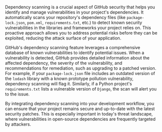 Dependency scanning is a crucial aspect of GitHub security that helps you identify and manage vulnerabilities in your project's dependencies. It automatically scans your repository's dependency files (like `package-lock.json`, `pom.xml`, `requirements.txt`, etc.) to detect known security vulnerabilities in the libraries and frameworks your project relies on. This proactive approach allows you to address potential risks before they can be exploited, reducing the attack surface of your application.

GitHub's dependency scanning feature leverages a comprehensive database of known vulnerabilities to identify potential issues. When a vulnerability is detected, GitHub provides detailed information about the affected dependency, the severity of the vulnerability, and recommendations for remediation, such as upgrading to a patched version. For example, if your `package-lock.json` file includes an outdated version of the `lodash` library with a known prototype pollution vulnerability, dependency scanning will flag it. Similarly, if a Python project's `requirements.txt` lists a vulnerable version of `Django`, the scan will alert you to the issue.

By integrating dependency scanning into your development workflow, you can ensure that your project remains secure and up-to-date with the latest security patches. This is especially important in today's threat landscape, where vulnerabilities in open-source dependencies are frequently targeted by attackers.